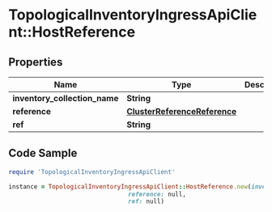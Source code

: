 # TopologicalInventoryIngressApiClient::HostReference

## Properties

Name | Type | Description | Notes
------------ | ------------- | ------------- | -------------
**inventory_collection_name** | **String** |  | 
**reference** | [**ClusterReferenceReference**](ClusterReferenceReference.md) |  | 
**ref** | **String** |  | 

## Code Sample

```ruby
require 'TopologicalInventoryIngressApiClient'

instance = TopologicalInventoryIngressApiClient::HostReference.new(inventory_collection_name: null,
                                 reference: null,
                                 ref: null)
```


